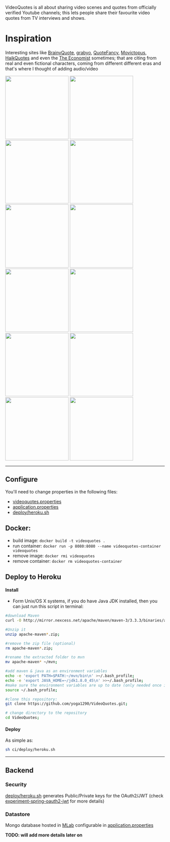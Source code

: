 VideoQuotes is all about sharing video scenes and quotes from officially verified Youtube channels; this lets people share their favourite video quotes from TV interviews and shows.

# Inspiration

Interesting sites like [BrainyQuote](http://www.brainyquote.com), [grabyo](http://about.grabyo.com), [QuoteFancy](https://quotefancy.com), [Movictopus](https://facebook.com/Mvctopus), [HaikQuotes](https://facebook.com/HaikQuotes) and even the [The Economist](https://www.economist.com) sometimes; that are citing from real and even fictional characters, coming from different different eras and that's where I thought of adding audio/video

<a href="https://www.facebook.com/Mvctopus/photos/a.269500330122052.1073741828.269272546811497/295035774235174/" target="_blank"><img src="https://fb-s-b-a.akamaihd.net/h-ak-xfp1/v/t1.0-9/18341863_295035774235174_621967258948395997_n.jpg?oh=9f931f44cd5f89e33d3b80b93cd0eff4&oe=5982E03C&__gda__=1501841232_3d0d911cd43ee1a1aa44e63918f35154" width="200px"></a>
<a href="https://www.facebook.com/SherineAhmedRashed/photos/a.1138468489575732.1073741834.679405555482030/1083929885029593/"><img src="https://fb-s-d-a.akamaihd.net/h-ak-xpt1/v/t1.0-9/14237574_1083929885029593_6896779473090427671_n.jpg?oh=4696448869328a282db8af99dd73bd33&oe=597B8F27&__gda__=1505517488_3a744359f6d81e7aa5ccf40c8c999967" width="200px"></a>
<a href="https://www.facebook.com/Mvctopus/photos/a.269500330122052.1073741828.269272546811497/290265068045578/"><img src="https://scontent-frx5-1.xx.fbcdn.net/v/t1.0-9/17990809_290265068045578_8470745768774554188_n.jpg?oh=6540b9329659f8fdd2d8ec899450d703&oe=59B5644E" width="200px"></a>
<a href="https://facebook.com/Mvctopus/posts/288305788241506:0" target="_blank"><img src="https://fb-s-a-a.akamaihd.net/h-ak-fbx/v/t1.0-0/cp0/e15/q65/p600x600/17951599_288305788241506_1993426173088799634_n.jpg?efg=eyJpIjoidCJ9&oh=5bc237e7a2dc55eceae349de033414d7&oe=5978C161&__gda__=1505289025_307a866219fadf72c2f75f2548cb4d71" width="200px"></a>
<a href="https://facebook.com/HaikQuotes/posts/2162493820643540:0"><img src="https://fb-s-c-a.akamaihd.net/h-ak-xpa1/v/t1.0-0/cp0/e15/q65/p600x600/17799032_2162493820643540_1768595814468783681_n.jpg?efg=eyJpIjoidCJ9&oh=211bd3931bec1cf48d4e69c2aed1de43&oe=5975605A&__gda__=1501319294_57ee50bc9209316e81f20c34df6a0fa4" width="200px"></a>
<a href="https://www.facebook.com/HaikQuotes/photos/a.2010366005856323.1073741828.2007653932794197/2182394005320188/" target="_blank"><img src="https://scontent.xx.fbcdn.net/v/t1.0-9/18423833_2182394005320188_2957759266069361184_n.jpg?oh=c4bc85f65d3ad22f064c80606d3dfb19&oe=59B61468" width="200px"></a>
<a href="https://facebook.com/HaikQuotes/posts/2161756627383926" target="_blank"><img src="https://fb-s-c-a.akamaihd.net/h-ak-fbx/v/t1.0-0/cp0/e15/q65/p600x600/17800494_2161756627383926_223097957448962408_n.jpg?efg=eyJpIjoidCJ9&oh=e67c5441b52b5d54cdddcfdabc2083ba&oe=5975B9C3&__gda__=1502031587_b68ccf5ef89918b810e4432753d9a006" width="200px"></a>
<a href="https://facebook.com/HaikQuotes/posts/2166530503573205:0" target="_blank"><img src="https://fb-s-d-a.akamaihd.net/h-ak-xap1/v/t1.0-0/cp0/e15/q65/p600x600/17903939_2166530503573205_7894182577602897676_n.jpg?efg=eyJpIjoidCJ9&oh=c210ed2b13020d4d43b52abf7a925446&oe=5976C088&__gda__=1502128325_0a5d9beb9304f1cd54ef2b763bbd61f8" width="200px"></a>
<a href="https://www.facebook.com/TheEconomist/photos/a.10150279872209060.361054.6013004059/10155223215449060/"><img src="https://scontent-ams3-1.xx.fbcdn.net/v/t31.0-8/17390681_10155223215449060_8569193781316957738_o.png?oh=33d1d7384a3a10394138b424cb4d5e37&oe=5984FDAF" width="200px"></a>
<a href="https://twitter.com/theeconomist/status/683215424960466945" target="_blank"><img src="https://pbs.twimg.com/media/CXtEzuQUEAEy9-q.png" width="200px"></a>
<a href="https://twitter.com/TheEconomist/status/861171909773471744" target="_blank"><img src="https://pbs.twimg.com/media/C_N_SRxXoAAIRVo.jpg" width="200px"></a>
<a href="https://quotefancy.com/quote/847182/Karl-Marx-In-the-eyes-of-dialectical-philosophy-nothing-is-established-for-all-times" target="_blank"><img src="https://quotefancy.com/media/wallpaper/1600x900/75068-Karl-Marx-Quote-In-the-eyes-of-dialectical-philosophy-nothing-is.jpg" width="200px"></a>

------------------------

## Configure

You'll need to change properties in the following files:

+ [videoquotes.properties](https://github.com/yoga1290/VideoQuotes/blob/master/videoquotes.properties)
+ [application.properties](https://github.com/yoga1290/VideoQuotes/blob/master/src/main/resources/application.properties)
+ [deploy/heroku.sh](https://github.com/yoga1290/VideoQuotes/blob/master/ci/deploy/heroku.sh)

## Docker:

+ build image: `docker build -t videoquotes .`
+ run container: `docker run -p 8080:8080 --name videoquotes-container videoquotes`
+ remove image: `docker rmi videoquotes`
+ remove container: `docker rm videoquotes-container`


## Deploy to Heroku

#### Install

+ Form Unix/OS X systems, if you do have Java JDK installed, then you can just run this script in terminal:

```bash
#download Maven
curl -O http://mirror.nexcess.net/apache/maven/maven-3/3.3.3/binaries/apache-maven-3.3.3-bin.zip;

#Unzip it
unzip apache-maven*.zip;

#remove the zip file (optional)
rm apache-maven*.zip;

#rename the extracted folder to mvn
mv apache-maven* ~/mvn;

#add maven & java as an environment variables
echo -e 'export PATH=$PATH:~/mvn/bin\n' >~/.bash_profile;
echo -e 'export JAVA_HOME=~/jdk1.8.0_45\n' >>~/.bash_profile;
#make sure the environment variables are up to date (only needed once in OS X):
source ~/.bash_profile;

#clone this repository:
git clone https://github.com/yoga1290/VideoQuotes.git;

# change directory to the repository
cd VideoQuotes;
```

#### Deploy

As simple as:

```bash
sh ci/deploy/heroku.sh
```

----------------------------------

## Backend

### Security

[deploy/heroku.sh](https://github.com/yoga1290/VideoQuotes/blob/master/ci/deploy/heroku.sh) generates Public/Private keys for the OAuth2/JWT  (check [experiment-spring-oauth2-jwt](https://github.com/yoga1290/experiment-spring-oauth2-jwt) for more details)

### Datastore

Mongo database hosted in [MLab](http://mlab.com/) configurable in [application.properties](https://github.com/yoga1290/VideoQuotes/blob/master/src/main/resources/application.properties)

**TODO: will add more details later on**
